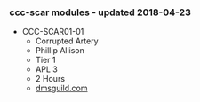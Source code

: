 ### ccc-scar modules - updated 2018-04-23
* CCC-SCAR01-01
  * Corrupted Artery
  * Phillip Allison
  * Tier 1
  * APL 3
  * 2 Hours
  * [dmsguild.com](https://www.dmsguild.com/product/237410/CCCSCAR0101-Corrupted-Artery?affiliate_id=757342)
